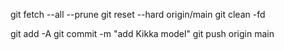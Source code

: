 git fetch --all --prune
git reset --hard origin/main
git clean -fd

git add -A
git commit -m "add Kikka model"
git push origin main